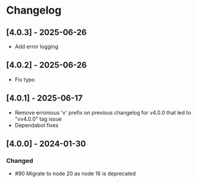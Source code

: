 # Changelog

## [4.0.3] - 2025-06-26

- Add error logging

## [4.0.2] - 2025-06-26

- Fix typo

## [4.0.1] - 2025-06-17

- Remove erronious 'v' prefix on previous changelog for v4.0.0 that led to "vv4.0.0" tag issue
- Dependabot fixes

## [4.0.0] - 2024-01-30

### Changed

- #90 Migrate to node 20 as node 16 is deprecated

